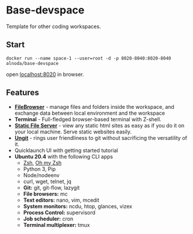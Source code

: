 # Base-devspace

Template for other coding workspaces.

## Start

```
docker run --name space-1 --user=root -d -p 8020-8040:8020-8040 alnoda/base-devspace
```

open [localhost:8020](http://localhost:8020) in browser. 

## Features

- [**FileBrowser**](./features.md#filebrowser)  - manage files and folders inside the workspace, and exchange data between local environment and the workspace
- **Terminal**  - Full-fledged browser-based terminal with Z-shell. 
- [**Static File Server**](./features.md#static-file-server) - view any static html sites as easy as if you do it on your local machine. Serve static websites easily.
- [**Ungit**](./features.md#ungit) - rings user friendliness to git without sacrificing the versatility of it.
- Quicklaunch UI with getting started tutorial
- **Ubuntu 20.4** with the following CLI apps
    - [Zsh](https://www.zsh.org/), [Oh my Zsh](https://ohmyz.sh/)
    - Python 3, Pip 
    - Node/nodeenv
    - curl, wget, telnet, jq
    - **Git:** git, git-flow, lazygit 
    - **File browsers:** mc
    - **Text editors:** nano, vim, mcedit
    - **System monitors:** ncdu, htop, glances, vizex
    - **Process Control:** supervisord
    - **Job scheduler:** cron
    - **Terminal multiplexer:** tmux 


